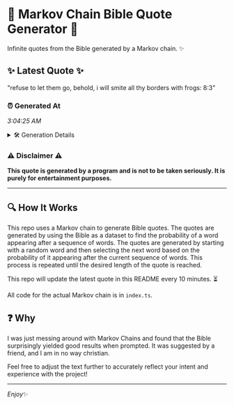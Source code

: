 # 📖 Markov Chain Bible Quote Generator 📖

Infinite quotes from the Bible generated by a Markov chain. ✨

## ✨ Latest Quote ✨
"refuse to let them go, behold, i will smite all thy borders with frogs: 8:3"

### ⏰ Generated At
*3:04:25 AM*

<details>
    <summary>🛠️ Generation Details</summary>
    <p>
        <strong>🌱 Seed:</strong> refuse<br>
        <strong>🔄 Iterations:</strong> 14<br>
        <strong>📜 Context History:</strong><br>[ refuse ]: to<br>[ refuse, to ]: let<br>[ refuse, to, let ]: them<br>[ refuse, to, let, them ]: go,<br>[ refuse, to, let, them, go, ]: behold,<br>[ refuse, to, let, them, go,, behold, ]: i<br>[ to, let, them, go,, behold,, i ]: will<br>[ let, them, go,, behold,, i, will ]: smite<br>[ them, go,, behold,, i, will, smite ]: all<br>[ go,, behold,, i, will, smite, all ]: thy<br>[ behold,, i, will, smite, all, thy ]: borders<br>[ i, will, smite, all, thy, borders ]: with<br>[ will, smite, all, thy, borders, with ]: frogs:<br>[ smite, all, thy, borders, with, frogs: ]: 8:3<br>
    </p>
</details>

### ⚠️ Disclaimer ⚠️
**This quote is generated by a program and is not to be taken seriously. It is purely for entertainment purposes.**

---

## 🔍 How It Works

This repo uses a Markov chain to generate Bible quotes. The quotes are generated by using the Bible as a dataset to find the probability of a word appearing after a sequence of words. The quotes are generated by starting with a random word and then selecting the next word based on the probability of it appearing after the current sequence of words. This process is repeated until the desired length of the quote is reached.

This repo will update the latest quote in this README every 10 minutes. ⏳

All code for the actual Markov chain is in `index.ts`.

## ❓ Why

I was just messing around with Markov Chains and found that the Bible surprisingly yielded good results when prompted. 
It was suggested by a friend, and I am in no way christian.

Feel free to adjust the text further to accurately reflect your intent and experience with the project!

---

*Enjoy*✨
